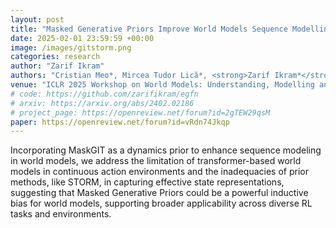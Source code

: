 ```yaml
---
layout: post
title: "Masked Generative Priors Improve World Models Sequence Modelling Capabilities"
date: 2025-02-01 23:59:59 +00:00
image: /images/gitstorm.png
categories: research
author: "Zarif Ikram"
authors: "Cristian Meo*, Mircea Tudor Lică*, <strong>Zarif Ikram*</strong>, Akihiro Nakano, Vedant Shah, Aniket Rajiv Didolkar, Dianbo Liu, Anirudh Goyal, Justin Dauwels"
venue: "ICLR 2025 Workshop on World Models: Understanding, Modelling and Scaling"
# code: https://github.com/zarifikram/egfn
# arxiv: https://arxiv.org/abs/2402.02186
# project_page: https://openreview.net/forum?id=2gTEW29qsM
paper: https://openreview.net/forum?id=vRdn74Jkqp
---
```


Incorporating MaskGIT as a dynamics prior to enhance sequence modeling in world models, we address the limitation of transformer-based world models in continuous action environments and the inadequacies of prior methods, like STORM, in capturing effective state representations,  suggesting that Masked Generative Priors could be a powerful inductive bias for world models, supporting broader applicability across diverse RL tasks and environments.